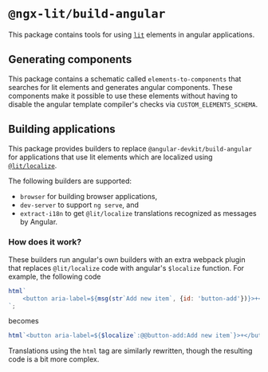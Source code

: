 # `@ngx-lit/build-angular`

This package contains tools for using [`lit`](https://lit.dev) elements in angular applications.

## Generating components

This package contains a schematic called `elements-to-components` that searches for lit elements and generates angular components.
These components make it possible to use these elements without having to disable the angular template compiler's checks via `CUSTOM_ELEMENTS_SCHEMA`.

## Building applications

This package provides builders to replace `@angular-devkit/build-angular` for applications that use lit elements which are localized using [`@lit/localize`](https://lit.dev/docs/localization/overview/).

The following builders are supported:

- `browser` for building browser applications,
- `dev-server` to support `ng serve`, and
- `extract-i18n` to get `@lit/localize` translations recognized as messages by Angular.

### How does it work?

These builders run angular's own builders with an extra webpack plugin that replaces `@lit/localize` code with angular's `$localize` function.
For example, the following code

```js
html`
	<button aria-label=${msg(str`Add new item`, {id: 'button-add'})}>+</button>
`;
```

becomes

```js
html`<button aria-label=${$localize`:@@button-add:Add new item`}>+</button>`;
```

Translations using the `html` tag are similarly rewritten, though the resulting code is a bit more complex.
